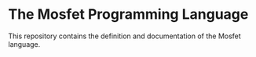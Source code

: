 # The Mosfet Programming Language

This repository contains the definition and documentation of the Mosfet language.